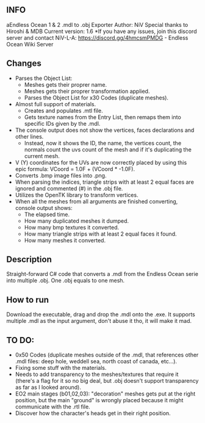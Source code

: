 ## INFO ##
aEndless Ocean 1 & 2 .mdl to .obj Exporter
Author: NiV
Special thanks to Hiroshi & MDB
Current version: 1.6
*If you have any issues, join this discord server and contact NiV-L-A: https://discord.gg/4hmcsmPMDG - Endless Ocean Wiki Server

## Changes ##
- Parses the Object List:
	- Meshes gets their proprer name.
	- Meshes gets their proprer transformation applied.
	- Parses the Object List for x30 Codes (duplicate meshes).
- Almost full support of materials.
	- Creates and populates .mtl file.
	- Gets texture names from the Entry List, then remaps them into specific IDs given by the .mdl.
- The console output does not show the vertices, faces declarations and other lines.
	- Instead, now it shows the ID, the name, the vertices count, the normals count the uvs count of the mesh and if it's duplicating the current mesh.
- V (Y) coordinates for the UVs are now correctly placed by using this epic formula: VCoord = 1.0F + (VCoord  * -1.0F).
- Converts .bmp image files into .png.
- When parsing the indices, triangle strips with at least 2 equal faces are ignored and commented (#) in the .obj file.
- Utilizes the OpenTK library to transform vertices.
- When all the meshes from all arguments are finished converting, console output shows:
	- The elapsed time.
	- How many duplicated meshes it dumped.
	- How many bmp textures it converted.
	- How many triangle strips with at least 2 equal faces it found.
	- How many meshes it converted.

## Description ##
Straight-forward C# code that converts a .mdl from the Endless Ocean serie into multiple .obj. One .obj equals to one mesh.

## How to run ##
Download the executable, drag and drop the .mdl onto the .exe. It supports multiple .mdl as the input argument, don't abuse it tho, it will make it mad.

## TO DO: ##
- 0x50 Codes (duplicate meshes outside of the .mdl, that references other .mdl files: deep hole, weddell sea, north coast of canada, etc...).
- Fixing some stuff with the materials.
- Needs to add transparency to the meshes/textures that require it (there's a flag for it so no big deal, but .obj doesn't support transparency as far as I looked around).
- EO2 main stages (b01,02,03): "decoration" meshes gets put at the right position, but the main "ground" is wrongly placed because it might communicate with the .rtl file.
- Discover how the character's heads get in their right position.